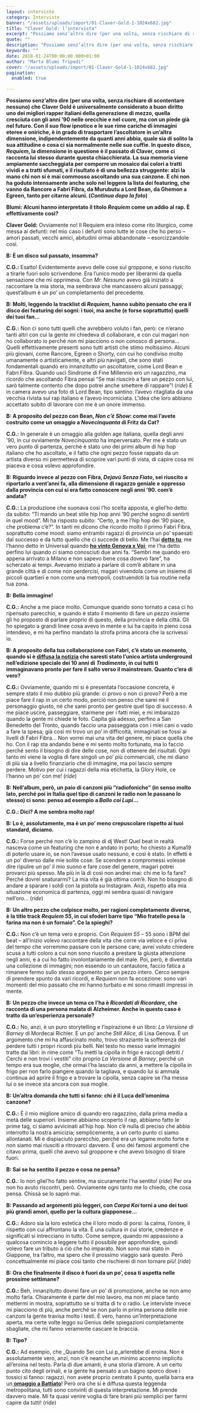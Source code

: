 ```yaml
---
layout: interviste
category: Interviste
banner: "/assets/uploads/import/01-Claver-Gold-1-1024x682.jpg"
title: "Claver Gold: l’intervista"
excerpt: "Possiamo senz’altro dire (per una volta, senza rischiare di scontentare nessuno) che Claver Gold è universalmente considerato a buon diritto uno dei migliori rapper italiani della generazione di mezzo, quella cresciuta con gli anni ’90 nelle orecchie e nel cuore, ma con un piede già nel futuro. Con il suo flow ipnotico e le sue…"
quote: ""
description: "Possiamo senz’altro dire (per una volta, senza rischiare di scontentare nessuno) che Claver Gold è universalmente considerato a buon diritto uno dei migliori rapper italiani della generazione di mezzo, quella cresciuta con gli anni ’90 nelle orecchie e nel cuore, ma con un piede già nel futuro. Con il suo flow ipnotico e le sue…"
keywords: ""
date: 2018-01-24T00:00:00.000+01:00
author: "Marta Blumi Tripodi"
cover: "/assets/uploads/import/01-Claver-Gold-1-1024x682.jpg"
pagination:
  enabled: true

---
```


**Possiamo senz’altro dire (per una volta, senza rischiare di scontentare nessuno) che Claver Gold è universalmente considerato a buon diritto uno dei migliori rapper italiani della generazione di mezzo, quella cresciuta con gli anni ’90 nelle orecchie e nel cuore, ma con un piede già nel futuro. Con il suo flow ipnotico e le sue rime cariche di immagini eteree e oniriche, è in grado di trasportare l’ascoltatore in un’altra dimensione, indipendentemente da quanti anni abbia, quale sia di solito la sua attitudine o cosa ci sia normalmente nelle sue cuffie. In questo disco, _Requiem_, la dimensione in questione è il passato di Claver, come ci racconta lui stesso durante questa chiacchierata. La sua memoria viene ampiamente saccheggiata per comporre un mosaico dai colori a tratti vividi e a tratti sfumati, e il risultato è di una bellezza struggente: alzi la mano chi non si è mai commosso ascoltando una sua canzone. E chi non ha goduto intensamente anche solo nel leggere la lista dei featuring, che vanno da Rancore a Fabri Fibra, da Murubutu a Lord Bean, da Ghemon a Egreen, tanto per citarne alcuni. (_Continua dopo la foto_)**

**Blumi: Alcuni hanno interpretato il titolo _Requiem_ come un addio al rap. È effettivamente così?**

**Claver Gold:** Ovviamente no! Il Requiem era inteso come rito liturgico, come messa ai defunti: nel mio caso i defunti sono tutte le cose che ho perso – amori passati, vecchi amici, abitudini ormai abbandonate – esorcizzandole così.

**B: È un disco sul passato, insomma?**

**C.G.:** Esatto! Evidentemente avevo delle cose sul groppone, e sono riuscito a tirarle fuori solo scrivendone. Era l’unico modo per liberarmi da quella sensazione che mi opprimeva. Con _Mr. Nessuno_ avevo già iniziato a raccontare la mia storia, ma sembrava che mancassero alcuni passaggi; quest’album è un po’ un completamento del precedente.

**B: Molti, leggendo la tracklist di _Requiem_, hanno subito pensato che era il disco dei featuring dei sogni: i tuoi, ma anche (e forse soprattutto) quelli dei tuoi fan…**

**C.G.:** Non ci sono tutti quelli che avrebbero voluto i fan, però: ce n’erano tanti altri con cui la gente mi chiedeva di collaborare, e con cui magari non ho collaborato io perché non mi piacciono o non conosco di persona… Quelli effettivamente presenti sono tutti artisti che stimo moltissimo. Alcuni più giovani, come Rancore, Egreen o Shorty, con cui ho condiviso molto umanamente o artisticamente, e altri più navigati, che sono stati fondamentali quando ero innanzitutto un ascoltatore, come Lord Bean e Fabri Fibra. Quando uscì Sindrome di Fine Millennio ero un ragazzino, ma ricordo che ascoltando Fibra pensai “Se mai riuscirò a fare un pezzo con lui, sarò talmente contento che dopo potrei anche smettere di rappare”! (_ride_) E in camera avevo una foto di Lord Bean, tipo santino: l’avevo ritagliata da una vecchia rivista sul rap italiano e l’avevo incorniciata. L’idea che loro abbiano accettato subito di lavorare con me è un onore immenso.

**B: A proposito del pezzo con Bean, _Non c’è Show_: come mai l’avete costruito come un omaggio a _Novecinquanta_ di Fritz da Cat?**

**C.G.:** In generale è un omaggio alla golden age italiana, quella degli anni ’90, in cui ovviamente _Novecinquanta_ ha imperversato. Per me è stato un vero punto di partenza, perché è stato uno dei primi album di hip hop italiano che ho ascoltato, e il fatto che ogni pezzo fosse rappato da un artista diverso mi permetteva di scoprire vari punti di vista, di capire cosa mi piaceva e cosa volevo approfondire.

**B: Riguardo invece al pezzo con Fibra, _Dejavù Senza Fiato_, sei riuscito a riportarlo a vent’anni fa, alla dimensione di ragazzo geniale e oppresso dalla provincia con cui si era fatto conoscere negli anni ’90\. com’è andata?**

**C.G.:** La produzione che suonava così l’ho scelta apposta, e gliel’ho detto da subito: “Ti mando un beat stile hip hop anni ’90 perché sogno di sentirti in quel mood”. Mi ha risposto subito: “Certo, a me l’hip hop dei ’90 piace, che problema c’è?”. In tanti mi dicono che ricordo molto il primo Fabri Fibra, soprattutto come mood: siamo entrambi ragazzi di provincia un po’ spaesati dal successo e da tutto quello che ci succede di bello. Me l’hai [**detto tu**](https://hotmc.com/claver-gold-lintervista/); me l’hanno detto in Universal quando [**ho vinto Genova x Voi**](https://hotmc.com/genova-per-voi-tre-giorni-vissuti-pericolosamente/); me l’ha detto perfino lui quando ci siamo conosciuti due anni fa. “Sembri me quando ero appena arrivato a Milano e non sapevo bene cosa dovevo fare”, ha scherzato ai tempi. Avevamo iniziato a parlare di com’è abitare in una grande città e di come non perdercisi, magari vivendola come un insieme di piccoli quartieri e non come una metropoli, costruendoti la tua routine nella tua zona.

**B: Bella immagine!**

**C.G.:** Anche a me piace molto. Comunque quando sono tornato a casa ci ho ripensato parecchio, e quando è stato il momento di fare un pezzo insieme gli ho proposto di parlare proprio di questo, della provincia e della città. Gli ho spiegato a grandi linee cosa avevo in mente e lui ha capito in pieno cosa intendevo, e mi ha perfino mandato la strofa prima ancora che la scrivessi io.

**B: A proposito della tua collaborazione con Fabri, c’è stato un momento, quando si è [diffusa la notizia](https://hotmc.com/claver-gold-sara-presente-nel-nuovo-album-di-fabri-fibra/) che saresti stato l’unico artista underground nell’edizione speciale dei 10 anni di _Tradimento_, in cui tutti ti immaginavano pronto per fare il salto verso il mainstream. Quanto c’era di vero?**

**C.G.:** Ovviamente, quando mi si è presentata l’occasione concreta, è sempre stato il mio dubbio più grande: ci provo o non ci provo? Però a me piace fare il rap in un certo modo, perciò non penso che sarei né il personaggio giusto, né che sarei pronto per gestire quel tipo di successo. A me piace uscire, passeggiare, starmene per i fatti miei, e mi imbarazzo quando la gente mi chiede le foto. Capita già adesso, perfino a San Benedetto del Tronto, quando faccio una passeggiata con i miei cani o vado a fare la spesa; già così mi trovo un po’ in difficoltà, immaginati se fossi ai livelli di Fabri Fibra… Non vorrei mai una vita del genere, mi piace quella che ho. Con il rap sta andando bene e mi sento molto fortunato, ma lo faccio perché sento il bisogno di dire delle cose, non di ottenere dei risultati. Ogni tanto mi viene la voglia di fare singoli un po’ più commerciali, che mi diano di più sia a livello finanziario che di immagine, ma poi lascio sempre perdere. Motivo per cui i ragazzi della mia etichetta, la Glory Hole, ce l’hanno un po’ con me! (_ride_)

**B: Nell’album, però, un paio di canzoni più “radiofoniche” (in senso molto lato, perché poi in Italia quel tipo di canzoni le radio non le passano lo stesso) ci sono: penso ad esempio a _Ballo coi Lupi_…**

**C.G.: Dici? A me sembra molto rap!**

**B: Lo è, assolutamente, ma è un po’ meno crepuscolare rispetto ai tuoi standard, diciamo.**

**C.G.:** Forse perché non c’è lo zampino di dj West! Quel beat in realtà nasceva come un featuring che non è andato in porto; ho chiesto a Kuma19 di poterlo usare io, se non l’avesse usato nessuno, e così è stato. In effetti è un po’ diverso dalle mie solite cose. Se scendere a compromessi volesse dire ripulire un po’ il mio suono e fare cose del genere, magari potrei provarci più spesso. Ma più in là di così non andrei mai: chi me lo fa fare? Perché dovrei snaturarmi? La mia vita è già ottima com’è. Non ho bisogno di andare a sparare i soldi con la pistola su Instagram. Anzi, rispetto alla mia situazione economica di partenza, oggi mi sembra quasi di navigare nell’oro… (_ride_)

**B: Un altro pezzo che colpisce molto, per ragioni completamente diverse, è la title track _Requiem 55_, in cui sfoderi barre tipo “Mio fratello pesa la farina ma non è un fornaio”. Ce la spieghi?**

**C.G.:** Non c’è un tema vero e proprio. Con _Requiem 55_ – 55 sono i BPM del beat – all’inizio volevo raccontare della vita che corre via veloce e ci priva del tempo che vorremmo passare con le persone care; avrei voluto chiedere scusa a tutti coloro a cui non sono riuscito a prestare la giusta attenzione negli anni, e a cui ho fatto involontariamente del male. Poi, però, è diventata una collezione di immagini; non essendo io un cantautore, faccio fatica a rimanere fermo sullo stesso argomento per un pezzo intero. Cerco sempre di prendere spunto da vari ricordi, e _Requiem_ non fa eccezione: sono vari momenti del mio passato che mi hanno turbato e mi sono rimasti impressi in mente.

**B: Un pezzo che invece un tema ce l’ha è _Ricordati di Ricordare_, che racconta di una persona malata di Alzheimer. Anche in questo caso è tratto da un’esperienza personale?**

**C.G.:** No, anzi, è un puro storytelling e l’ispirazione è un libro: _La Versione di Barney_ di Mordecai Richler. E un po’ anche _Still Alice_, di Lisa Genova. È un argomento che mi ha affascinato molto, trovo straziante la sofferenza del perdere tutti i propri ricordi più belli. Nel testo ho messo varie immagini tratte dai libri: in rime come “Tu metti la cipolla in frigo e raccogli detriti / Cerchi e non trovi i vestiti” cito proprio _La Versione di Barney_, perché un tempo era sua moglie, che ormai l’ha lasciato da anni, a mettere la cipolla in frigo per non farlo piangere quando la tagliava, e quando lui si ammala continua ad aprire il frigo e a trovare la cipolla, senza capire se l’ha messa lui o se invece sta ancora con sua moglie.

**B: Un’altra domanda che tutti si fanno: chi è il Luca dell’omonima canzone?**

**C.G.:** È il mio migliore amico di quando ero ragazzino, dalla prima media a metà delle superiori. Insieme abbiamo scoperto il rap, abbiamo fatto le prime tag, ci siamo avvicinati all’hip hop. Non c’è nulla di preciso che abbia interrotto la nostra amicizia; semplicemente, a un certo punto ci siamo allontanati. Mi è dispiaciuto parecchio, perché era un legame molto forte e non siamo mai riusciti a ritrovarci davvero. È uno dei famosi argomenti che citavo prima, quelli che avevo sul groppone e che avevo bisogno di tirare fuori.

**B: Sai se ha sentito il pezzo e cosa ne pensa?**

**C.G.**: Io non gliel’ho fatto sentire, ma sicuramente l’ha sentito! (_ride_) Per ora non ho avuto riscontri, però. Ovviamente ogni tanto me lo chiedo, che cosa pensa. Chissà se lo saprò mai.

**B: Passando ad argomenti più leggeri, con _Carpa Koi_ torni a uno dei tuoi più grandi amori, quello per la cultura giapponese…**

**C.G.:** Adoro sia la loro estetica che il loro modo di porsi: la calma, l’onore, il rispetto con cui affrontano la vita. È una cultura in cui storie, credenze e significati si intrecciano in tutto. Come sempre, quando mi appassiono a qualcosa comincio a leggere tutto il possibile per approfondire, quindi volevo fare un tributo a ciò che ho imparato. Non sono mai stato in Giappone, tra l’altro, ma spero che il prossimo viaggio sarà questo. Però concettualmente mi piace così tanto che rischierei di non tornare più! (_ride_)

**B: Ora che finalmente il disco è fuori da un po’, cosa ti aspetta nelle prossime settimane?**

**C.G.:** Beh, innanzitutto dovrei fare un po’ di promozione, anche se non amo molto farla. Chiaramente è parte del mio lavoro, ma non mi piace tanto mettermi in mostra, soprattutto se si tratta di tv o radio. Le interviste invece mi piacciono di più, anche perché se non parlo in prima persona delle mie canzoni la gente travisa molto i testi. È vero, hanno un’interpretazione aperta, ma certe volte leggo su Genius delle spiegazioni completamente sbagliate, che mi fanno veramente cascare le braccia.

**B: Tipo?**

**C.G.:** Ad esempio, che _Quando Sei con Lui p_arlerebbe di eroina. Non è assolutamente vero, anzi, non c’è neanche un minimo accenno implicito all’eroina nel testo. Parla di due amanti, è una storia d’amore. A un certo punto cito degli orinali, e la gente ha pensato a un bagno sporco dove i tossici si fanno: ragazzi, non avete proprio centrato il punto, quella barra era un[ **omaggio a Battiato**](https://www.youtube.com/watch?v=mqrCQQklxPA)! Però ora che si è diffusa questa leggenda metropolitana, tutti sono convinti di questa interpretazione. Mi prende davvero male. Mi fa quasi venire voglia di fare brani più semplici per farmi capire da tutti! (_ride_)